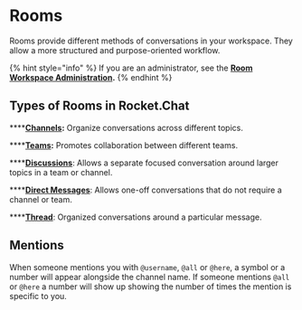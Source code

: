 # Rooms

Rooms provide different methods of conversations in your workspace. They allow a more structured and purpose-oriented workflow.

{% hint style="info" %}
If you are an administrator, see the [**Room Workspace Administration**](../../workspace-administration/rooms.md)**.**
{% endhint %}

## Types of Rooms in Rocket.Chat

****[**Channels**](channels/)**:** Organize conversations across different topics.

****[**Teams**](../../../guides/user-guides/rooms/teams/)**:** Promotes collaboration between different teams.

****[**Discussions**](../../workspace-administration/settings/discussion.md):  Allows a separate focused conversation around larger topics in a team or channel.

****[**Direct Messages**](direct-messages/): Allows one-off conversations that do not require a channel or team.

****[**Thread**](../../workspace-administration/settings/threads.md): Organized conversations around a particular message.

## Mentions

When someone mentions you with `@username`, `@all` or `@here`, a symbol or a number will appear alongside the channel name. If someone mentions `@all` or `@here` a number will show up showing the number of times the mention is specific to you.
